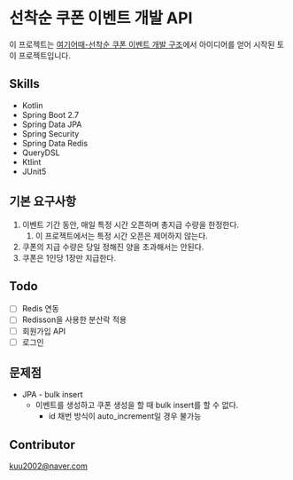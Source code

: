 # 선착순 쿠폰 이벤트 개발 API
이 프로젝트는 [여기어때-선착순 쿠폰 이벤트 개발 구조](https://www.codenary.co.kr/architecture/list?detail_id=84)에서 아이디어를 얻어 시작된 토이 프로젝트입니다.

## Skills
- Kotlin
- Spring Boot 2.7
- Spring Data JPA
- Spring Security
- Spring Data Redis
- QueryDSL
- Ktlint
- JUnit5

## 기본 요구사항
1. 이벤트 기간 동안, 매일 특정 시간 오픈하며 총지급 수량을 한정한다.
   1. 이 프로젝트에서는 특정 시간 오픈은 제어하지 않는다.
2. 쿠폰의 지급 수량은 당일 정해진 양을 초과해서는 안된다.
3. 쿠폰은 1인당 1장만 지급한다.

## Todo
- [ ] Redis 연동
- [ ] Redisson을 사용한 분산락 적용
- [ ] 회원가입 API
- [ ] 로그인

## 문제점
- JPA - bulk insert
  - 이벤트를 생성하고 쿠폰 생성을 할 때 bulk insert를 할 수 없다.
    - id 채번 방식이 auto_increment일 경우 불가능

## Contributor
kuu2002@naver.com
